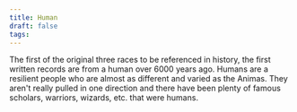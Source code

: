 ```yaml
---
title: Human
draft: false
tags:
---
```

 The first of the original three races to be referenced in history, the first written records are from a human over 6000 years ago. Humans are a resilient people who are almost as different and varied as the Animas. They aren't really pulled in one direction and there have been plenty of famous scholars, warriors, wizards, etc. that were humans.